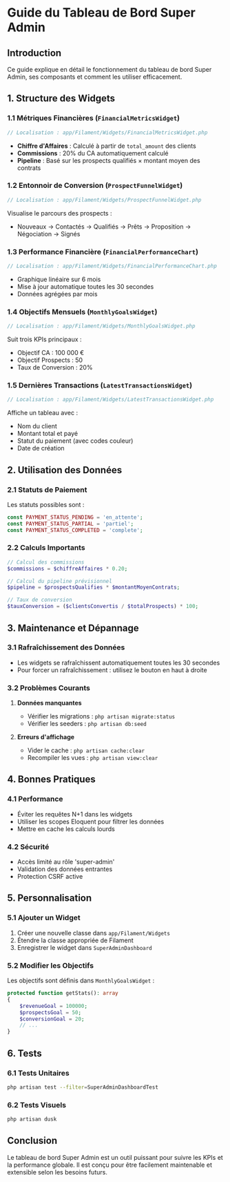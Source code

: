 # Guide du Tableau de Bord Super Admin

## Introduction
Ce guide explique en détail le fonctionnement du tableau de bord Super Admin, ses composants et comment les utiliser efficacement.

## 1. Structure des Widgets

### 1.1 Métriques Financières (`FinancialMetricsWidget`)
```php
// Localisation : app/Filament/Widgets/FinancialMetricsWidget.php
```
- **Chiffre d'Affaires** : Calculé à partir de `total_amount` des clients
- **Commissions** : 20% du CA automatiquement calculé
- **Pipeline** : Basé sur les prospects qualifiés × montant moyen des contrats

### 1.2 Entonnoir de Conversion (`ProspectFunnelWidget`)
```php
// Localisation : app/Filament/Widgets/ProspectFunnelWidget.php
```
Visualise le parcours des prospects :
- Nouveaux → Contactés → Qualifiés → Prêts → Proposition → Négociation → Signés

### 1.3 Performance Financière (`FinancialPerformanceChart`)
```php
// Localisation : app/Filament/Widgets/FinancialPerformanceChart.php
```
- Graphique linéaire sur 6 mois
- Mise à jour automatique toutes les 30 secondes
- Données agrégées par mois

### 1.4 Objectifs Mensuels (`MonthlyGoalsWidget`)
```php
// Localisation : app/Filament/Widgets/MonthlyGoalsWidget.php
```
Suit trois KPIs principaux :
- Objectif CA : 100 000 €
- Objectif Prospects : 50
- Taux de Conversion : 20%

### 1.5 Dernières Transactions (`LatestTransactionsWidget`)
```php
// Localisation : app/Filament/Widgets/LatestTransactionsWidget.php
```
Affiche un tableau avec :
- Nom du client
- Montant total et payé
- Statut du paiement (avec codes couleur)
- Date de création

## 2. Utilisation des Données

### 2.1 Statuts de Paiement
Les statuts possibles sont :
```php
const PAYMENT_STATUS_PENDING = 'en_attente';
const PAYMENT_STATUS_PARTIAL = 'partiel';
const PAYMENT_STATUS_COMPLETED = 'complete';
```

### 2.2 Calculs Importants
```php
// Calcul des commissions
$commissions = $chiffreAffaires * 0.20;

// Calcul du pipeline prévisionnel
$pipeline = $prospectsQualifies * $montantMoyenContrats;

// Taux de conversion
$tauxConversion = ($clientsConvertis / $totalProspects) * 100;
```

## 3. Maintenance et Dépannage

### 3.1 Rafraîchissement des Données
- Les widgets se rafraîchissent automatiquement toutes les 30 secondes
- Pour forcer un rafraîchissement : utilisez le bouton en haut à droite

### 3.2 Problèmes Courants
1. **Données manquantes**
   - Vérifier les migrations : `php artisan migrate:status`
   - Vérifier les seeders : `php artisan db:seed`

2. **Erreurs d'affichage**
   - Vider le cache : `php artisan cache:clear`
   - Recompiler les vues : `php artisan view:clear`

## 4. Bonnes Pratiques

### 4.1 Performance
- Éviter les requêtes N+1 dans les widgets
- Utiliser les scopes Eloquent pour filtrer les données
- Mettre en cache les calculs lourds

### 4.2 Sécurité
- Accès limité au rôle 'super-admin'
- Validation des données entrantes
- Protection CSRF active

## 5. Personnalisation

### 5.1 Ajouter un Widget
1. Créer une nouvelle classe dans `app/Filament/Widgets`
2. Étendre la classe appropriée de Filament
3. Enregistrer le widget dans `SuperAdminDashboard`

### 5.2 Modifier les Objectifs
Les objectifs sont définis dans `MonthlyGoalsWidget` :
```php
protected function getStats(): array
{
    $revenueGoal = 100000;
    $prospectsGoal = 50;
    $conversionGoal = 20;
    // ...
}
```

## 6. Tests

### 6.1 Tests Unitaires
```bash
php artisan test --filter=SuperAdminDashboardTest
```

### 6.2 Tests Visuels
```bash
php artisan dusk
```

## Conclusion
Le tableau de bord Super Admin est un outil puissant pour suivre les KPIs et la performance globale. Il est conçu pour être facilement maintenable et extensible selon les besoins futurs.
